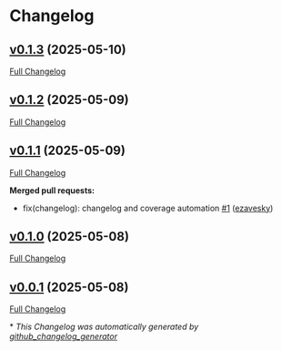 # Changelog

## [v0.1.3](https://github.com/Fyve-Labs/tessa_audio/tree/v0.1.3) (2025-05-10)

[Full Changelog](https://github.com/Fyve-Labs/tessa_audio/compare/v0.1.2...v0.1.3)

## [v0.1.2](https://github.com/Fyve-Labs/tessa_audio/tree/v0.1.2) (2025-05-09)

[Full Changelog](https://github.com/Fyve-Labs/tessa_audio/compare/v0.1.1...v0.1.2)

## [v0.1.1](https://github.com/Fyve-Labs/tessa_audio/tree/v0.1.1) (2025-05-09)

[Full Changelog](https://github.com/Fyve-Labs/tessa_audio/compare/v0.1.0...v0.1.1)

**Merged pull requests:**

- fix\(changelog\): changelog and coverage automation [\#1](https://github.com/Fyve-Labs/tessa_audio/pull/1) ([ezavesky](https://github.com/ezavesky))

## [v0.1.0](https://github.com/Fyve-Labs/tessa_audio/tree/v0.1.0) (2025-05-08)

[Full Changelog](https://github.com/Fyve-Labs/tessa_audio/compare/v0.0.1...v0.1.0)

## [v0.0.1](https://github.com/Fyve-Labs/tessa_audio/tree/v0.0.1) (2025-05-08)

[Full Changelog](https://github.com/Fyve-Labs/tessa_audio/compare/7c52304aa5adac2eca26fe7a6960ebbd83523cdf...v0.0.1)



\* *This Changelog was automatically generated by [github_changelog_generator](https://github.com/github-changelog-generator/github-changelog-generator)*
